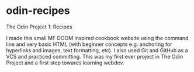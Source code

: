 # odin-recipes
The Odin Project 1: Recipes

I made this small MF DOOM inspired cookbook website using the command line and very basic HTML (with beginner concepts e.g. anchoring for hyperlinks and images, text formatting, etc). I also used Git and GitHub as a VCS and practiced committing. This was my first ever project in The Odin Project and a first step towards learning webdev. 